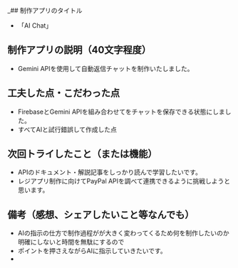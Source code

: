 _## 制作アプリのタイトル
-  「AI Chat」
## 制作アプリの説明（40文字程度）
- Gemini APIを使用して自動返信チャットを制作いたしました。
## 工夫した点・こだわった点
- FirebaseとGemini APIを組み合わせてをチャットを保存できる状態にしました。
- すべてAIと試行錯誤して作成した点
## 次回トライしたこと（または機能）
- APIのドキュメント・解説記事をしっかり読んで学習したいです。
- レジアプリ制作に向けてPayPal APIを調べて連携できるように挑戦しようと思います。
## 備考（感想、シェアしたいこと等なんでも）
- AIの指示の仕方で制作過程がが大きく変わってくるため何を制作したいのか明確にしないと時間を無駄にするので
- ポイントを押さえながらAIに指示していきたいです。
- 
